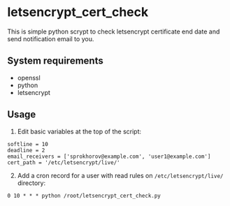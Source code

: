 # letsencrypt_cert_check
This is simple python scrypt to check letsencrypt certificate end date and send notification email to you.

## System requirements
- openssl
- python
- letsencrypt

## Usage

1) Edit basic variables at the top of the script:
```
softline = 10
deadline = 2
email_receivers = ['sprokhorov@example.com', 'user1@example.com']
cert_path = '/etc/letsencrypt/live/'
```
2) Add a cron record for a user with read rules on `/etc/letsencrypt/live/` directory:
```
0 10 * * * python /root/letsencrypt_cert_check.py
```
